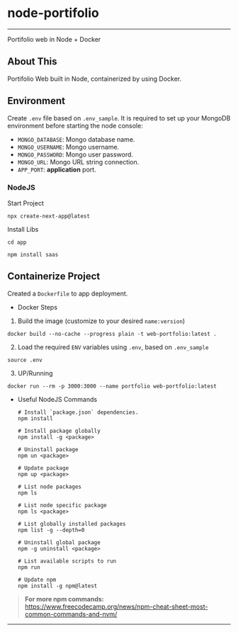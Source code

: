 # node-portifolio

------------------------------

Portifolio web in Node + Docker

## About This

Portifolio Web built in Node, containerized by using Docker.

## Environment

Create `.env` file based on `.env_sample`. It is required to set up your MongoDB environment before starting the node console:

* `MONGO_DATABASE`: Mongo database name.
* `MONGO_USERNAME`: Mongo username.
* `MONGO_PASSWORD`: Mongo user password.
* `MONGO_URL`: Mongo URL string connection.
* `APP_PORT`: **application** port.

### NodeJS

Start Project

```shell
npx create-next-app@latest
```

Install Libs

`cd app`

```shell
npm install saas
```

## Containerize Project

Created a `Dockerfile` to app deployment.

* Docker Steps

1. Build the image (customize to your desired `name:version`)
  
  ```shell
  docker build --no-cache --progress plain -t web-portfolio:latest .
  ```

2. Load the required `ENV` variables using `.env`, based on `.env_sample`

  ```shell
  source .env
  ```

3. UP/Running

  ```shell
  docker run --rm -p 3000:3000 --name portfolio web-portfolio:latest
  ```

* Useful NodeJS Commands

  ```shell
  # Install `package.json` dependencies.
  npm install

  # Install package globally
  npm install -g <package>

  # Uninstall package
  npm un <package>

  # Update package
  npm up <package>

  # List node packages
  npm ls

  # List node specific package
  npm ls <package>

  # List globally installed packages
  npm list -g --depth=0

  # Uninstall global package
  npm -g uninstall <package>

  # List available scripts to run
  npm run

  # Update npm
  npm install -g npm@latest
  ```

> **For more npm commands:**
<https://www.freecodecamp.org/news/npm-cheat-sheet-most-common-commands-and-nvm/>

---
